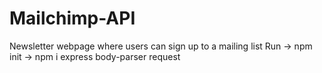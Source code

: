 # Mailchimp-API
Newsletter webpage where users can sign up to a mailing list
Run
-> npm init
-> npm i express body-parser request
